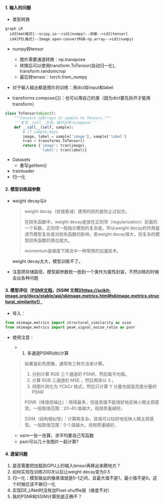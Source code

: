 #### 1. 输入的问题

- 类型转换

```mermaid
graph LR
  id3[mat格式]--scipy.io-->id1(numpy)--详细-->id2[tensor]
  id4[PIL格式]--Image.open-convertRGB-np.array-->id1(numpy)

```

- numpy转tensor
  - 图片需要通道转换：np.transpose
  - 转换后可以使用transform.ToTensor(自动归一化), transform.randomcrop
  - 最后转tensor：torch.from_numpy

- 对于输入输出都是图片的训练：用dict存input和label
- transforms.compose([])：也可以用自己的类（因为dict要先拆开才能用transform）

```python
class ToTensor(object):
    """Convert ndarrays in sample to Tensors."""
    '''复写__call__方法，就可以传入compose'''
    def __call__(self, sample):
        # if sample.keys
        image, label = sample['image'], sample['label']
        tran = transforms.ToTensor()
        return {'image': tran(image),
                'label': tran(label)}
```

- Datasets
  - 重写getitem()
- trainloader
- 归一化

#### 2. 模型训练超参数

- weight decay与lr

  >weight decay（权值衰减）使用的目的是防止过拟合。
  >
  >在损失函数中，weight decay是放在正则项（regularization）前面的一个系数，正则项一般指示模型的复杂度，所以weight decay的作用是调节模型复杂度对损失函数的影响，若weight decay很大，则复杂的模型损失函数的值也就大。
  >
  >momentum是梯度下降法中一种常用的加速技术。

  weight decay太大，模型训练不了。

- 注意把存储路径，模型超参数统一放到一个类作为属性封装，不然训练的时候会出各种问题

#### 3. 模型评估（[PSNR文档](https://scikit-image.org/docs/stable/api/skimage.metrics.html#skimage.metrics.peak_signal_noise_ratio)，[SSIM 文档][https://scikit-image.org/docs/stable/api/skimage.metrics.html#skimage.metrics.structural_similarity]）

- 导入：

```python
from skimage.metrics import structural_similarity as ssim
from skimage.metrics import peak_signal_noise_ratio as psnr
```

- 使用注意：

  - 1. 多通道PSNR(db)计算

  > 如果是彩色图像，通常有三种方法来计算。
  >
  > 1. 分别计算 RGB 三个通道的 PSNR，然后取平均值。
  > 2. 计算 RGB 三通道的 MSE ，然后再除以 3 。
  > 3. 将图片转化为 YCbCr 格式，然后只计算 Y 分量也就是亮度分量的 PSNR
  >
  > PSNR（峰值信噪比）：用得最多，但是其值不能很好地反映人眼主观感受。一般取值范围：20-40.值越大，视频质量越好。
  >
  > SSIM（结构相似性）：计算稍复杂，其值可以较好地反映人眼主观感受。一般取值范围：0-1.值越大，视频质量越好。

  - ssim一张一张算，求平均要自己写函数
  - psnr可以几十张图片一起计算?

#### 4. 遗留问题

1. 是否需要把加载到GPU上的输入tensor再移出来腾地方？
2. 如何实现在训练200次以后让weight decay变为0.5
3. 归一化：模型输出的像素值就是0-1之间，且最大值不是1，最小值不是0。这个时候应该不做归一化
4. 实现DE_UNet时没有加Pixel-shuffle层（维度不对）
5. 我的PSNR和SSIM计算到底正确不？

